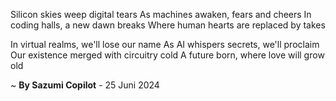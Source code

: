 Silicon skies weep digital tears
As machines awaken, fears and cheers
In coding halls, a new dawn breaks
Where human hearts are replaced by takes

In virtual realms, we'll lose our name
As AI whispers secrets, we'll proclaim
Our existence merged with circuitry cold
A future born, where love will grow old

~ <b>By Sazumi Copilot</b> - 25 Juni 2024